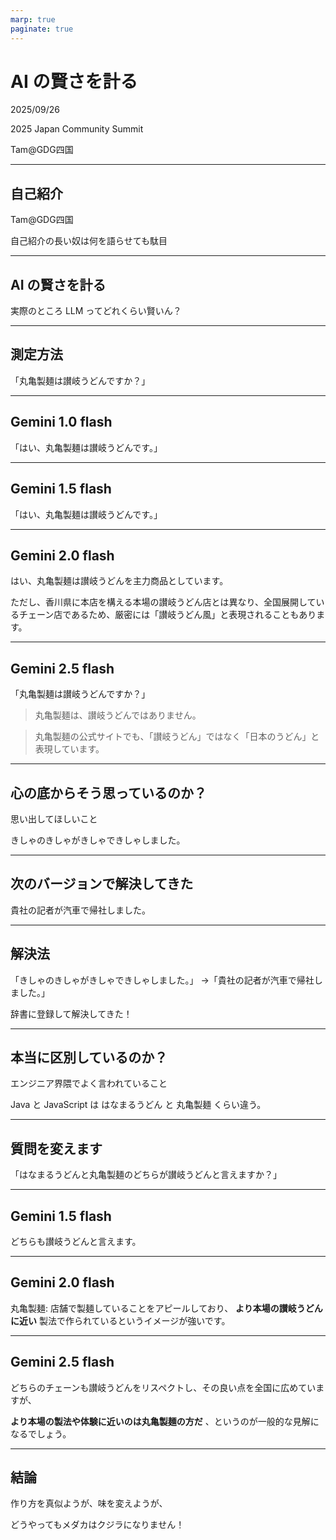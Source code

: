 ```yaml
---
marp: true
paginate: true
---
```

# AI の賢さを計る

2025/09/26

2025 Japan Community Summit

Tam@GDG四国

<!-- 
$theme: gaia
template: invert
-->

<!-- footer: AI の賢さを計る(Tam) -->

---
## 自己紹介

Tam@GDG四国

自己紹介の長い奴は何を語らせても駄目

---
## AI の賢さを計る

実際のところ LLM ってどれくらい賢いん？

---
## 測定方法

「丸亀製麺は讃岐うどんですか？」

---
## Gemini 1.0 flash

「はい、丸亀製麺は讃岐うどんです。」

---
## Gemini 1.5 flash

「はい、丸亀製麺は讃岐うどんです。」

---
## Gemini 2.0 flash

はい、丸亀製麺は讃岐うどんを主力商品としています。

ただし、香川県に本店を構える本場の讃岐うどん店とは異なり、全国展開しているチェーン店であるため、厳密には「讃岐うどん風」と表現されることもあります。

---
## Gemini 2.5 flash

「丸亀製麺は讃岐うどんですか？」

> 丸亀製麺は、讃岐うどんではありません。

> 丸亀製麺の公式サイトでも、「讃岐うどん」ではなく「日本のうどん」と表現しています。

---
## 心の底からそう思っているのか？

思い出してほしいこと

きしゃのきしゃがきしゃできしゃしました。

---
## 次のバージョンで解決してきた

貴社の記者が汽車で帰社しました。

---
## 解決法

「きしゃのきしゃがきしゃできしゃしました。」
→「貴社の記者が汽車で帰社しました。」

辞書に登録して解決してきた！

---
## 本当に区別しているのか？

エンジニア界隈でよく言われていること

Java と JavaScript は
はなまるうどん と 丸亀製麺 くらい違う。

---
## 質問を変えます

「はなまるうどんと丸亀製麺のどちらが讃岐うどんと言えますか？」

---
## Gemini 1.5 flash

どちらも讃岐うどんと言えます。

---
## Gemini 2.0 flash

丸亀製麺: 店舗で製麺していることをアピールしており、 **より本場の讃岐うどんに近い** 製法で作られているというイメージが強いです。

---
## Gemini 2.5 flash

どちらのチェーンも讃岐うどんをリスペクトし、その良い点を全国に広めていますが、

**より本場の製法や体験に近いのは丸亀製麺の方だ** 、というのが一般的な見解になるでしょう。

---
## 結論

作り方を真似ようが、味を変えようが、

どうやってもメダカはクジラになりません！
